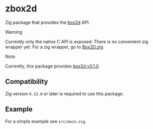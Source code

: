 # zbox2d

Zig package that provides the [box2d](https://box2d.org/) API.

> [!WARNING]
> Currently only the native C API is exposed.
> There is no convenient zig wrapper yet.
> For a zig wrapper, go to [Box2D.zig](https://github.com/bluesillybeard/Box2D.zig).

> [!NOTE]
> Currently, this package provides [box2d v3.1.0](https://github.com/erincatto/box2d/commit/9314f303a7cdd6171f7ae06cd1bbf110efffe3cc).

## Compatibility

Zig version `0.13.0` or later is required to use this package.

## Example

For a simple example see `src/main.zig`.
